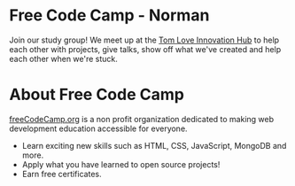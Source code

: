 # Free Code Camp - Norman
Join our study group!  We meet up at the [Tom Love Innovation Hub](http://www.ou.edu/innovationhub) to help each other with projects, give talks, show off what we've created and help each other when we're stuck.

# About Free Code Camp
[freeCodeCamp.org](https://www.freecodecamp.org/) is a non profit organization dedicated to making web development education accessible for everyone.
* Learn exciting new skills such as HTML, CSS, JavaScript, MongoDB and more.
* Apply what you have learned to open source projects!
* Earn free certificates.
